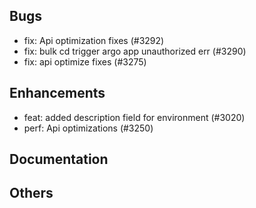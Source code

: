 ## Bugs
- fix: Api optimization fixes (#3292)
- fix: bulk cd trigger argo app unauthorized err (#3290)
- fix: api optimize fixes (#3275)
## Enhancements
- feat: added description field for environment  (#3020)
- perf: Api optimizations (#3250)
## Documentation
## Others
